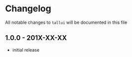 # Changelog

All notable changes to `tallui` will be documented in this file

## 1.0.0 - 201X-XX-XX

- initial release
